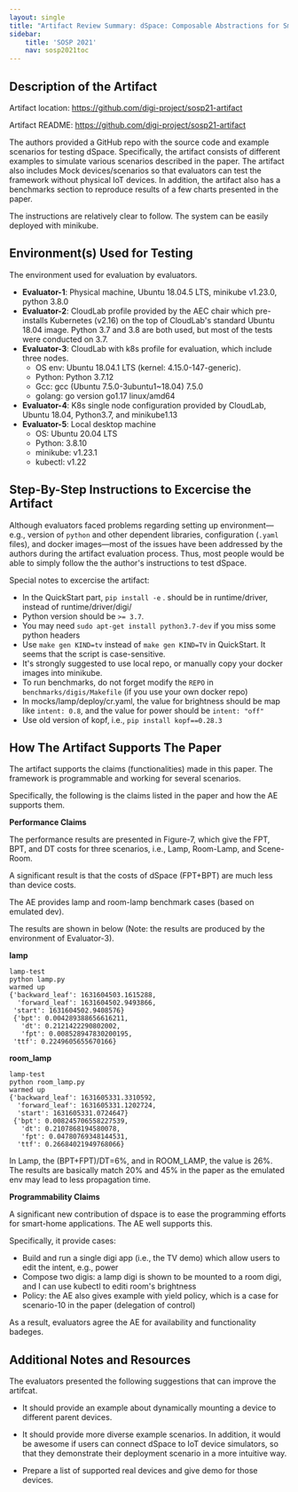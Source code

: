 ```yaml
---
layout: single
title: "Artifact Review Summary: dSpace: Composable Abstractions for Smart Spaces"
sidebar:
    title: 'SOSP 2021'
    nav: sosp2021toc
---
```

 

## Description of the Artifact

Artifact location: <https://github.com/digi-project/sosp21-artifact>

Artifact README: <https://github.com/digi-project/sosp21-artifact>

The authors provided a GitHub repo with the source code and example scenarios for testing dSpace. Specifically, the artifact consists of different examples to simulate various scenarios described in the paper. The artifact also includes Mock devices/scenarios so that evaluators can test the framework without physical IoT devices. In addition, the artifact also has a benchmarks section to reproduce results of a few charts presented in the paper.

The instructions are relatively clear to follow. The system can be easily deployed with minikube.

## Environment(s) Used for Testing

The environment used for evaluation by evaluators.

- **Evaluator-1**: Physical machine, Ubuntu 18.04.5 LTS, minikube v1.23.0, python 3.8.0
- **Evaluator-2**: CloudLab profile provided by the AEC chair which pre-installs Kubernetes (v2.16) on the top of CloudLab's standard Ubuntu 18.04 image. Python 3.7 and 3.8 are both used, but most of the tests were conducted on 3.7.
- **Evaluator-3**: CloudLab with k8s profile for evaluation, which include three nodes.
  - OS env: Ubuntu 18.04.1 LTS (kernel: 4.15.0-147-generic).
  - Python: Python 3.7.12
  - Gcc: gcc (Ubuntu 7.5.0-3ubuntu1~18.04) 7.5.0
  - golang: go version go1.17 linux/amd64
- **Evaluator-4**: K8s single node configuration provided by CloudLab, Ubuntu 18.04, Python3.7, and minikube1.13
- **Evaluator-5**: Local desktop machine
  - OS: Ubuntu 20.04 LTS
  - Python: 3.8.10
  - minikube: v1.23.1
  - kubectl: v1.22



## Step-By-Step Instructions to Excercise the Artifact

Although evaluators faced problems regarding setting up environment—e.g., version of `python` and other dependent libraries, configuration (`.yaml` files), and docker images—most of the issues have been addressed by the authors during the artifact evaluation process. Thus, most people would be able to simply follow the the author's instructions to test dSpace.



Special notes to excercise the artifact:

- In the QuickStart part, `pip install -e` . should be in runtime/driver, instead of runtime/driver/digi/
- Python version should be `>= 3.7`.
- You may need `sudo apt-get install python3.7-dev` if you miss some python headers
- Use `make gen KIND=tv` instead of `make gen KIND=TV` in QuickStart. It seems that the script is case-sensitive.
- It's strongly suggested to use local repo, or manually copy your docker images into minikube.
- To run benchmarks, do not forget modify the `REPO` in `benchmarks/digis/Makefile` (if you use your own docker repo)
- In mocks/lamp/deploy/cr.yaml, the value for brightness should be map like `intent: 0.8`, and the value for power should be `intent: "off"`
- Use old version of kopf, i.e., `pip install kopf==0.28.3`



## How The Artifact Supports The Paper

The artifact supports the claims (functionalities) made in this paper. The framework is programmable and working for several scenarios.

Specifically, the following is the claims listed in the paper and how the AE supports them.

**Performance Claims**

The performance results are presented in Figure-7, which give the FPT, BPT, and DT costs for three scenarios, i.e., Lamp, Room-Lamp, and  Scene-Room.

A significant result is that the costs of dSpace (FPT+BPT) are much less than device costs.

The AE provides lamp and room-lamp benchmark cases (based on emulated dev).

The results are shown in below (Note: the results are produced by the environment of Evaluator-3).

**lamp**

    lamp-test
    python lamp.py
    warmed up
    {'backward_leaf': 1631604503.1615288,
      'forward_leaf': 1631604502.9493866,
     'start': 1631604502.9408576}
     {'bpt': 0.004289388656616211,
       'dt': 0.2121422290802002,
       'fpt': 0.008528947830200195,
     'ttf': 0.2249605655670166}

**room_lamp**

    lamp-test
    python room_lamp.py
    warmed up
    {'backward_leaf': 1631605331.3310592,
      'forward_leaf': 1631605331.1202724,
      'start': 1631605331.0724647}
     {'bpt': 0.008245706558227539,
       'dt': 0.2107868194580078,
       'fpt': 0.04780769348144531,
      'ttf': 0.26684021949768066}

In Lamp, the (BPT+FPT)/DT=6%, and in ROOM_LAMP, the value is 26%.
The results are basically match 20% and 45% in the paper as the emulated env may lead to less propagation time.

**Programmability Claims**

A significant new contribution of dspace is to ease the programming efforts for smart-home applications. The AE well supports this.

Specifically, it provide cases:

* Build and run a single digi app (i.e., the TV demo) which allow users to edit the intent, e.g., power
* Compose two digis: a lamp digi is shown to be mounted to a room digi, and I can use kubectl to editi room's brightness
* Policy: the AE also gives example with yield policy, which is a case for scenario-10 in the paper (delegation of control)

As a result, evaluators agree the AE for availability and functionality badeges.



## Additional Notes and Resources

The evaluators presented the following suggestions that can improve the artifcat.

- It should provide an example about dynamically mounting a device to different parent devices.
- It should provide more diverse example scenarios. In addition, it would be awesome if users can connect dSpace to IoT device simulators, so that they demonstrate their deployment scenario in a more intuitive way.

- Prepare a list of supported real devices and give demo for those devices.
